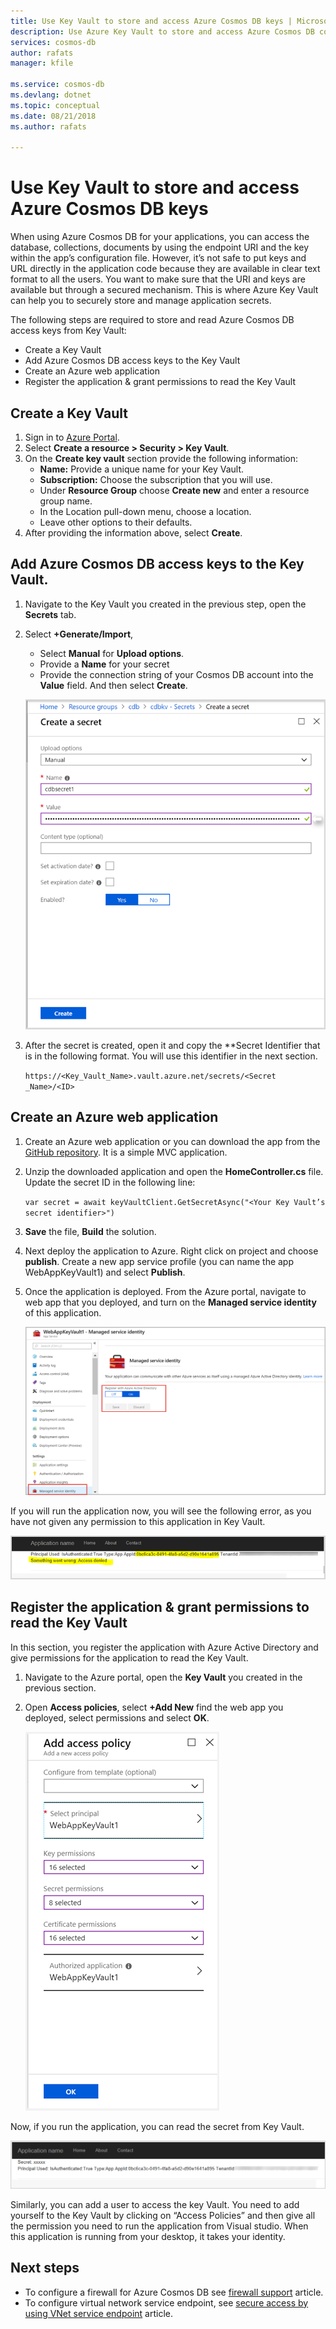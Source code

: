 ```yaml
---
title: Use Key Vault to store and access Azure Cosmos DB keys | Microsoft Docs
description: Use Azure Key Vault to store and access Azure Cosmos DB connection string, keys, URI's. 
services: cosmos-db
author: rafats
manager: kfile

ms.service: cosmos-db
ms.devlang: dotnet
ms.topic: conceptual
ms.date: 08/21/2018
ms.author: rafats

---
```


# Use Key Vault to store and access Azure Cosmos DB keys

When using Azure Cosmos DB for your applications, you can access the database, collections, documents by using the endpoint URI and the key within the app’s configuration file.  However, it’s not safe to put keys and URL directly in the application code because they are available in clear text format to all the users. You want to make sure that the URI and keys are available but through a secured mechanism. This is where Azure Key Vault can help you to securely store and manage application secrets.

The following steps are required to store and read Azure Cosmos DB access keys from Key Vault:

- Create a Key Vault  
- Add Azure Cosmos DB access keys to the Key Vault  
- Create an Azure web application  
- Register the application & grant permissions to read the Key Vault  


## Create a Key Vault

1. Sign in to [Azure Portal](https://portal.azure.com/).  
2. Select **Create a resource > Security > Key Vault**.  
3. On the **Create key vault** section provide the following information:  
   - **Name:** Provide a unique name for your Key Vault.  
   - **Subscription:** Choose the subscription that you will use.  
   - Under **Resource Group** choose **Create new** and enter a resource group name.  
   - In the Location pull-down menu, choose a location.  
   - Leave other options to their defaults.  
4. After providing the information above, select **Create**.  

## Add Azure Cosmos DB access keys to the Key Vault.
1. Navigate to the Key Vault you created in the previous step, open the **Secrets** tab.  
2. Select **+Generate/Import**, 

   - Select **Manual** for **Upload options**.
   - Provide a **Name** for your secret
   - Provide the connection string of your Cosmos DB account into the **Value** field. And then select **Create**.

   ![Create a secret](./media/access-secrets-from-keyvault/create-a-secret.png)

4. After the secret is created, open it and copy the **Secret Identifier that is in the following format. You will use this identifier in the next section. 

   `https://<Key_Vault_Name>.vault.azure.net/secrets/<Secret _Name>/<ID>`

## Create an Azure web application

1. Create an Azure web application or you can download the app from the [GitHub repository](https://github.com/rsarosh/CosmosDB-KeyVault). It is a simple MVC application.  

2. Unzip the downloaded application and open the **HomeController.cs** file. Update the secret ID in the following line:

   `var secret = await keyVaultClient.GetSecretAsync("<Your Key Vault’s secret identifier>")`

3. **Save** the file, **Build** the solution.  
4. Next deploy the application to Azure. Right click on project and choose **publish**. Create a new app service profile (you can name the app WebAppKeyVault1) and select **Publish**.   

5. Once the application is deployed. From the Azure portal, navigate to web app that you deployed, and turn on the **Managed service identity** of this application.  

   ![Managed service identity](./media/access-secrets-from-keyvault/turn-on-managed-service-identity.png)

If you will run the application now, you will see the following error, as you have not given any permission to this application in Key Vault.

![App deployed without access](./media/access-secrets-from-keyvault/app-deployed-without-access.png)

## Register the application & grant permissions to read the Key Vault

In this section, you register the application with Azure Active Directory and give permissions for the application to read the Key Vault. 

1. Navigate to the Azure portal, open the **Key Vault** you created in the previous section.  

2. Open **Access policies**, select **+Add New** find the web app you deployed, select permissions and select **OK**.  

   ![Add access policy](./media/access-secrets-from-keyvault/add-access-policy.png)

Now, if you run the application, you can read the secret from Key Vault.

![App deployed with secret](./media/access-secrets-from-keyvault/app-deployed-with-access.png)
 
Similarly, you can add a user to access the key Vault. You need to add yourself to the Key Vault by clicking on “Access Policies” and then give all the permission you need to run the application from Visual studio. When this application is running from your desktop, it takes your identity.

## Next steps

* To configure a firewall for Azure Cosmos DB see [firewall support](firewall-support.md) article.
* To configure virtual network service endpoint, see [secure access by using VNet service endpoint](vnet-service-endpoint.md) article.


